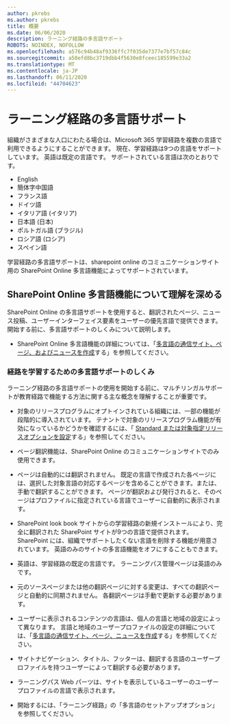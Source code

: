 ```yaml
---
author: pkrebs
ms.author: pkrebs
title: 概要
ms.date: 06/06/2020
description: ラーニング経路の多言語サポート
ROBOTS: NOINDEX, NOFOLLOW
ms.openlocfilehash: a576c94b48af9336ffc7f035de7377e7bf57c84c
ms.sourcegitcommit: a50efd8bc3719dbb4f5630e8fceec185599e33a2
ms.translationtype: MT
ms.contentlocale: ja-JP
ms.lasthandoff: 06/11/2020
ms.locfileid: "44704623"
---
```

# <a name="multilingual-support-for-learning-pathways"></a>ラーニング経路の多言語サポート

組織がさまざまな人口にわたる場合は、Microsoft 365 学習経路を複数の言語で利用できるようにすることができます。 現在、学習経路は9つの言語をサポートしています。 英語は既定の言語です。 サポートされている言語は次のとおりです。   

- English    
- 簡体字中国語
- フランス語
- ドイツ語
- イタリア語 (イタリア)
- 日本語 (日本)
- ポルトガル語 (ブラジル)
- ロシア語 (ロシア)
- スペイン語

学習経路の多言語サポートは、sharepoint online のコミュニケーションサイト用の SharePoint Online 多言語機能によってサポートされています。  

## <a name="get-familiar-with-the-sharepoint-online-multilingual-feature"></a>SharePoint Online 多言語機能について理解を深める
SharePoint Online の多言語サポートを使用すると、翻訳されたページ、ニュース投稿、ユーザーインターフェイス要素をユーザーの優先言語で提供できます。 開始する前に、多言語サポートのしくみについて説明します。 
- SharePoint Online 多言語機能の詳細については、「[多言語の通信サイト、ページ、およびニュースを作成](https://support.office.com/en-us/article/2bb7d610-5453-41c6-a0e8-6f40b3ed750c)する」を参照してください。 

### <a name="how-multilingual-support-works-for-learning-pathways"></a>経路を学習するための多言語サポートのしくみ
ラーニング経路の多言語サポートの使用を開始する前に、マルチリンガルサポートが教育経路で機能する方法に関する主な概念を理解することが重要です。 

- 対象のリリースプログラムにオプトインされている組織には、一部の機能が段階的に導入されています。 テナントで対象のリリースプログラム機能が有効になっているかどうかを確認するには、「 [Standard または対象指定リリースオプションを設定](https://support.office.com/en-us/article/3b3adfa4-1777-4ff0-b606-fb8732101f47)する」を参照してください。 
- ページ翻訳機能は、SharePoint Online のコミュニケーションサイトでのみ使用できます。
- ページは自動的には翻訳されません。 既定の言語で作成された各ページには、選択した対象言語の対応するページを含めることができます。または、手動で翻訳することができます。 ページが翻訳および発行されると、そのページはプロファイルに指定されている言語でユーザーに自動的に表示されます。
- SharePoint look book サイトからの学習経路の新規インストールにより、完全に翻訳された SharePoint サイトが9つの言語で提供されます。 SharePoint には、組織でサポートしたくない言語を削除する機能が用意されています。 英語のみのサイトの多言語機能をオフにすることもできます。 
- 英語は、学習経路の既定の言語です。 ラーニングパス管理ページは英語のみです。 
- 元のソースページまたは他の翻訳ページに対する変更は、すべての翻訳ページと自動的に同期されません。 各翻訳ページは手動で更新する必要があります。
- ユーザーに表示されるコンテンツの言語は、個人の言語と地域の設定によって異なります。 言語と地域のユーザープロファイルの設定の詳細については、「[多言語の通信サイト、ページ、ニュースを作成](https://support.office.com/en-us/article/2bb7d610-5453-41c6-a0e8-6f40b3ed750c)する」を参照してください。 
- サイトナビゲーション、タイトル、フッターは、翻訳する言語のユーザープロファイルを持つユーザーによって翻訳する必要があります。
- ラーニングパス Web パーツは、サイトを表示しているユーザーのユーザープロファイルの言語で表示されます。 

- 開始するには、「ラーニング経路」の「多言語のセットアップオプション」を参照してください。 